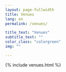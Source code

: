 ```yaml
---
layout: page-fullwidth
title: Venues
lang: en
permalink: /venues/

title_text: "Venues"
subtitle_text: ""
color_class: "colorgreen"
img: ""

---
```


{% include venues.html %}
